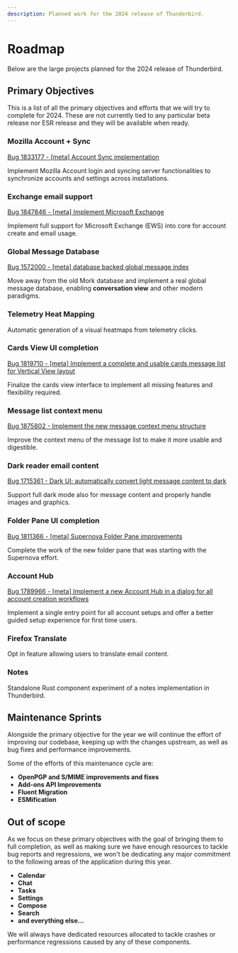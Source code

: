 ```yaml
---
description: Planned work for the 2024 release of Thunderbird.
---
```


# Roadmap

Below are the large projects planned for the 2024 release of Thunderbird.

## Primary Objectives

This is a list of all the primary objectives and efforts that we will try to complete for 2024. These are not currently tied to any particular beta release nor ESR release and they will be available when ready.

### Mozilla Account + Sync

[Bug 1833177 - \[meta\] Account Sync implementation](https://bugzilla.mozilla.org/show\_bug.cgi?id=1833177)

Implement Mozilla Account login and syncing server functionalities to synchronize accounts and settings across installations.

### **Exchange email support**

[Bug 1847846 - \[meta\] Implement Microsoft Exchange](https://bugzilla.mozilla.org/show\_bug.cgi?id=1847846)

Implement full support for Microsoft Exchange (EWS) into core for account create and email usage.

### **Global Message Database**

[Bug 1572000 - \[meta\] database backed global message index](https://bugzilla.mozilla.org/show\_bug.cgi?id=1572000)

Move away from the old Mork database and implement a real global message database, enabling **conversation view** and other modern paradigms.

### **Telemetry Heat Mapping**

Automatic generation of a visual heatmaps from telemetry clicks.

### **Cards View UI completion**

[Bug 1819710 - \[meta\] Implement a complete and usable cards message list for Vertical View layout](https://bugzilla.mozilla.org/show\_bug.cgi?id=1819710)

Finalize the cards view interface to implement all missing features and flexibility required.

### **Message list context menu**

[Bug 1875802 - Implement the new message context menu structure](https://bugzilla.mozilla.org/show\_bug.cgi?id=1875802)

Improve the context menu of the message list to make it more usable and digestible.

### **Dark reader email content**

[Bug 1715361 - Dark UI: automatically convert light message content to dark](https://bugzilla.mozilla.org/show\_bug.cgi?id=1715361)

Support full dark mode also for message content and properly handle images and graphics.

### **Folder Pane UI completion**

[Bug 1811366 - \[meta\] Supernova Folder Pane improvements](https://bugzilla.mozilla.org/show\_bug.cgi?id=1811366)

Complete the work of the new folder pane that was starting with the Supernova effort.

### **Account Hub**

[Bug 1789966 - \[meta\] Implement a new Account Hub in a dialog for all account creation workflows](https://bugzilla.mozilla.org/show\_bug.cgi?id=1789966)

Implement a single entry point for all account setups and offer a better guided setup experience for first time users.

### **Firefox Translate**

Opt in feature allowing users to translate email content.

### Notes

Standalone Rust component experiment of a notes implementation in Thunderbird.

## Maintenance Sprints

Alongside the primary objective for the year we will continue the effort of improving our codebase, keeping up with the changes upstream, as well as bug fixes and performance improvements.

Some of the efforts of this maintenance cycle are:

* **OpenPGP and S/MIME improvements and fixes**
* **Add-ons API Improvements**
* **Fluent Migration**
* **ESMification**

## Out of scope

As we focus on these primary objectives with the goal of bringing them to full completion, as well as making sure we have enough resources to tackle bug reports and regressions, we won't be dedicating any major commitment to the following areas of the application during this year.

* **Calendar**
* **Chat**
* **Tasks**
* **Settings**
* **Compose**
* **Search**
* **and everything else...**

We will always have dedicated resources allocated to tackle crashes or performance regressions caused by any of these components.
